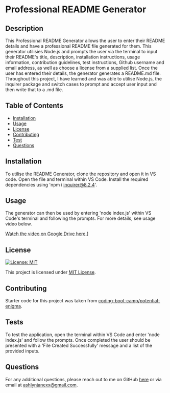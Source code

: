 # Professional README Generator

## Description

This Professional README Generator allows the user to enter their README details and have a professional README file generated for them. This generator utilisies Node.js and prompts the user via the terminal to input their README's title, description, installation instructions, usage information, contribution guidelines, test instructions, Github username and email address, as well as choose a license from a supplied list.  Once the user has entered their details, the generator generates a README.md file. Throughout this project, I have learned and was able to utilise Node.js, the inquirer package and switch cases to prompt and accept user input and then write that to a .md file. 

## Table of Contents

- [Installation](#installation)
- [Usage](#usage)
- [License](#license)
- [Contributing](#contributing)
- [Test](#test)
- [Questions](#questions)

## Installation

To utilise the README Generator, clone the repository and open it in VS code. Open the file and terminal within VS Code. Install the required dependencies using 'npm i inquirer@8.2.4'.

## Usage

The generator can then be used by entering 'node index.js' within VS Code's terminal and following the prompts. For more details, see usage video below. 

[Watch the video on Google Drive here.](https://drive.google.com/file/d/1P9FtENVpuaYjOJVdr_oiVhOIv3CW9MsQ/view?usp=sharing)]

## License

[![License: MIT](https://img.shields.io/badge/License-MIT-yellow.svg)](https://opensource.org/licenses/MIT)

This project is licensed under [MIT License](https://opensource.org/licenses/MIT).

## Contributing

Starter code for this project was taken from [coding-boot-camp/potential-enigma](https://github.com/coding-boot-camp/potential-enigma).

## Tests

To test the application, open the terminal within VS Code and enter 'node index.js' and follow the prompts. Once completed the user should be presented with a 'File Created Successfully' message and a list of the provided inputs. 

## Questions

For any additional questions, please reach out to me on GitHub [here](https://github.com/ashlynmcgarry) or via email at ashlynjanexx@gmail.com.
